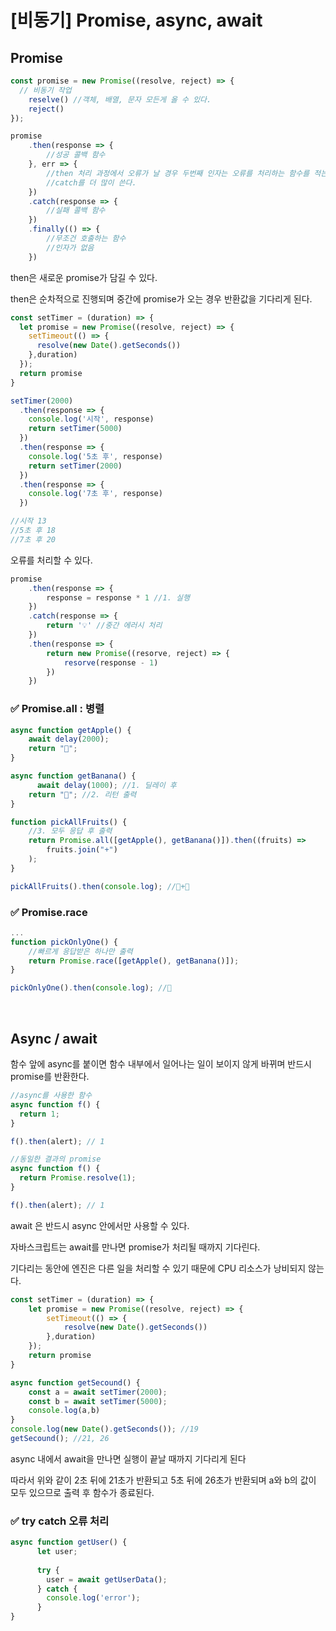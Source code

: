 # [비동기] Promise, async, await

## Promise

```jsx
const promise = new Promise((resolve, reject) => {
  // 비동기 작업
	reselve() //객체, 배열, 문자 모든게 올 수 있다.
	reject()
});

promise
	.then(response => {
		//성공 콜백 함수
	}, err => {
		//then 처리 과정에서 오류가 날 경우 두번째 인자는 오류를 처리하는 함수를 적는다
		//catch를 더 많이 쓴다.
	})
	.catch(response => {
		//실패 콜백 함수
	})
	.finally(() => {
		//무조건 호출하는 함수
		//인자가 없음
	})
```

then은 새로운 promise가 담길 수 있다.

then은 순차적으로 진행되며 중간에 promise가 오는 경우 반환값을 기다리게 된다.

```jsx
const setTimer = (duration) => {
  let promise = new Promise((resolve, reject) => {
    setTimeout(() => {
      resolve(new Date().getSeconds())
    },duration)
  });
  return promise
}

setTimer(2000)
  .then(response => {
    console.log('시작', response)
    return setTimer(5000)
  })
  .then(response => {
    console.log('5초 후', response)
    return setTimer(2000)
  })
  .then(response => {
    console.log('7초 후', response)
  })

//시작 13
//5초 후 18
//7초 후 20
```

오류를 처리할 수 있다.

```jsx
promise
	.then(response => {
		response = response * 1 //1. 실행
	})
	.catch(response => {
		return '💡' //중간 에러시 처리
	})
	.then(response => {
		return new Promise((resorve, reject) => {
			resorve(response - 1) 
		})
	})
```

### ✅ Promise.all : 병렬

```jsx
async function getApple() {
    await delay(2000);
    return "🍎";
}

async function getBanana() {
	  await delay(1000); //1. 딜레이 후
    return "🍌"; //2. 리턴 출력
}

function pickAllFruits() {
    //3. 모두 응답 후 출력
    return Promise.all([getApple(), getBanana()]).then((fruits) =>
        fruits.join("+")
    );
}

pickAllFruits().then(console.log); //🍎+🍌
```

### ✅ Promise.race

```jsx
...
function pickOnlyOne() {
    //빠르게 응답받은 하나만 출력
    return Promise.race([getApple(), getBanana()]);
}

pickOnlyOne().then(console.log); //🍌
```

<br>

## Async / await

함수 앞에 async를 붙이면 함수  내부에서 일어나는 일이 보이지 않게 바뀌며 반드시 promise를 반환한다.

```jsx
//async를 사용한 함수
async function f() {
  return 1;
}

f().then(alert); // 1

//동일한 결과의 promise
async function f() {
  return Promise.resolve(1);
}

f().then(alert); // 1
```

await 은 반드시 async 안에서만 사용할 수 있다.

자바스크립트는 await를 만나면 promise가 처리될 때까지 기다린다.

기다리는 동안에 엔진은 다른 일을 처리할 수 있기 때문에 CPU 리소스가 낭비되지 않는다.

```jsx
const setTimer = (duration) => {
    let promise = new Promise((resolve, reject) => {
        setTimeout(() => {
            resolve(new Date().getSeconds())
        },duration)
    });
    return promise
}

async function getSecound() {
    const a = await setTimer(2000);
    const b = await setTimer(5000);
    console.log(a,b)
}
console.log(new Date().getSeconds()); //19
getSecound(); //21, 26
```

async 내에서 await을 만나면 실행이 끝날 때까지 기다리게 된다

따라서 위와 같이 2초 뒤에 21초가 반환되고 5초 뒤에 26초가 반환되며 a와 b의 값이 모두 있으므로 출력 후 함수가 종료된다.



### ✅ try catch 오류 처리

```jsx
async function getUser() {
	  let user; 
	  
	  try {
	    user = await getUserData();
	  } catch {
	    console.log('error');
	  }
}
```